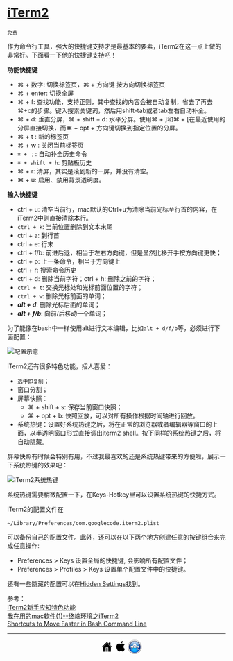 # [iTerm2](http://iterm2.com/)

`免费`

作为命令行工具，强大的快捷键支持才是最基本的要素，iTerm2在这一点上做的非常好。下面看一下他的快捷键支持吧！

**功能快捷键**

* ⌘ + 数字: 切换标签页，⌘ + 方向键 按方向切换标签页
* ⌘ + enter: 切换全屏
* ⌘ + f: 查找功能，支持正则，其中查找的内容会被自动复制，省去了再去⌘+c的步骤。键入搜索关键词，然后用shift-tab或者tab左右自动补全。
* ⌘ + d: 垂直分屏，⌘ + shift + d: 水平分屏。使用⌘ + ]和⌘ + [在最近使用的分屏直接切换，而⌘ + opt + 方向键切换到指定位置的分屏。
* ⌘ + t : 新的标签页
* ⌘ + w : 关闭当前标签页
* `⌘ + ；`: 自动补全历史命令
* `⌘ + shift + h`: 剪贴板历史
* ⌘ + r: 清屏，其实是滚到新的一屏，并没有清空。
* ⌘ + u: 启用、禁用背景透明度。

**输入快捷键**

* ctrl + u: 清空当前行，mac默认的Ctrl+u为清除当前光标至行首的内容，在iTerm2中则直接清除本行。
* `ctrl + k`: 当前位置删除到文本末尾
* ctrl + a: 到行首
* ctrl + e: 行末
* ctrl + f/b: 前进后退，相当于左右方向键，但是显然比移开手按方向键更快；
* ctrl + p: 上一条命令，相当于方向键上
* ctrl + r: 搜索命令历史
* ctrl + d: 删除当前字符；ctrl + h: 删除之前的字符；
* `ctrl + t`: 交换光标处和光标前面位置的字符；
* `ctrl + w`: 删除光标前面的单词；
* **_alt + d_**: 删除光标后面的单词；
* **_alt + f/b_**: 向前/后移动一个单词；

为了能像在bash中一样使用alt进行文本编辑，比如`alt + d/f/b`等，必须进行下面配置：

![配置示意][2]


iTerm2还有很多特色功能，招人喜爱：

* `选中即复制`；
* 窗口分割；
* 屏幕快照：
	* ⌘ + shift + s: 保存当前窗口快照；
	* ⌘ + opt + b: 快照回放，可以对所有操作根据时间轴进行回放。
* 系统热键：设置好系统热键之后，将在正常的浏览器或者编辑器等窗口的上面，以半透明窗口形式直接调出iterm2 shell。按下同样的系统热键之后，将自动隐藏。

屏幕快照有时候会特别有用，不过我最喜欢的还是系统热键带来的方便啦，展示一下系统热键的效果吧：

![iTerm2系统热键][1]

系统热键需要稍微配置一下，在Keys-Hotkey里可以设置系统热键的快捷方式。

iTerm2的配置文件在

	~/Library/Preferences/com.googlecode.iterm2.plist

可以备份自己的配置文件。此外，还可以在以下两个地方创建任意的按键组合来完成任意操作:

* Preferences > Keys 设置全局的快捷键, 会影响所有配置文件；
* Preferences > Profiles > Keys 设置单个配置文件中的快捷键。

还有一些隐藏的配置可以在[Hidden Settings](http://iterm2.com/documentation-hidden-settings.html)找到。

参考：    
[iTerm2新手应知特色功能  ](http://www.yangzhiping.com/tech/iterm2.html)  
[我在用的mac软件(1)--终端环境之iTerm2](http://www.cnblogs.com/noTice520/p/3190529.html)  
[Shortcuts to Move Faster in Bash Command Line](http://teohm.com/blog/2012/01/04/shortcuts-to-move-faster-in-bash-command-line/)    



[1]: http://xuelangzf-github.qiniudn.com/2014-11-11_iTerm2.png
[2]: http://xuelangzf-github.qiniudn.com/apps_iterm2_bash_etc.png

---
<ul style="list-style:none; width:100px; margin:0 auto;">
<li style="float:left"><a href="http://zhaofei.tk/MacOSX"><img src="../resource/home.png" ></a></li>
<li style="float:left"><a href="https://github.com/xuelangZF/MacOSX/blob/gh-pages/os-x/os-x_summary.md"><img src="../resource/os-x.png" ></a></li>
<li style="float:left"><a href="https://github.com/xuelangZF/MacOSX/blob/gh-pages/apps/apps_summary.md"><img src="../resource/apps.png" ></a></li>
</ul> </div>